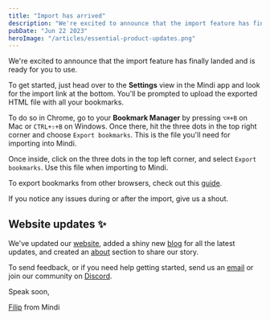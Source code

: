 ```yaml
---
title: "Import has arrived"
description: "We're excited to announce that the import feature has finally landed and is ready for you to use. We also gave our website a new fresh look."
pubDate: "Jun 22 2023"
heroImage: "/articles/essential-product-updates.png"
---
```


We're excited to announce that the import feature has finally landed and is ready for you to use.

To get started, just head over to the **Settings** view in the Mindi app and look for the import link at the bottom. You'll be prompted to upload the exported HTML file with all your bookmarks.

To do so in Chrome, go to your **Bookmark Manager** by pressing `⌥⌘+B` on Mac or `CTRL+⇧+B` on Windows. Once there, hit the three dots in the top right corner and choose `Export bookmarks`. This is the file you'll need for importing into Mindi.

Once inside, click on the three dots in the top left corner, and select `Export bookmarks`. Use this file when importing to Mindi.

To export bookmarks from other browsers, check out this [guide](https://kb.lynn.edu/pages/viewpage.action?pageId=97944937).

If you notice any issues during or after the import, give us a shout.

## Website updates ✨

We've updated our [website](https://mindi.ai/), added a shiny new [blog](https://mindi.ai/blog/) for all the latest updates, and created an [about](https://mindi.ai/about/) section to share our story. 

To send feedback, or if you need help getting started, send us an [email](mailto:support@mindi.ai?subject=Feedback) or join our community on [Discord](https://discord.com/invite/Ctcz5GpG2Y).

Speak soon,

[Filip](https://twitter.com/@filipistyping) from Mindi
